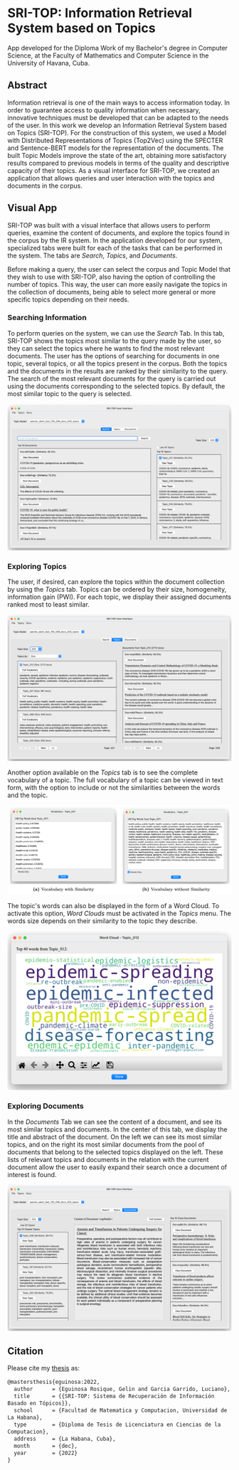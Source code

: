 # SRI-TOP: Information Retrieval System based on Topics 

App developed for the Diploma Work of my Bachelor's degree in Computer Science, 
at the Faculty of Mathematics and Computer Science in the University of Havana, 
Cuba.

## Abstract

Information retrieval is one of the main ways to access information today. In 
order to guarantee access to quality information when necessary, innovative 
techniques must be developed that can be adapted to the needs of the user. In 
this work we develop an Information Retrieval System based on Topics (SRI-TOP). 
For the construction of this system, we used a Model with Distributed 
Representations of Topics (Top2Vec) using the SPECTER and Sentence-BERT models 
for the representation of the documents. The built Topic Models improve the state 
of the art, obtaining more satisfactory results compared to previous models in 
terms of the quality and descriptive capacity of their topics. As a visual 
interface for SRI-TOP, we created an application that allows queries and user 
interaction with the topics and documents in the corpus.

## Visual App

SRI-TOP was built with a visual interface that allows users to perform queries, 
examine the content of documents, and explore the topics found in the corpus by 
the IR system. In the application developed for our system, specialized tabs were 
built for each of the tasks that can be performed in the system. The tabs are 
_Search_, _Topics_, and _Documents_.

Before making a query, the user can select the corpus and Topic Model that they 
wish to use with SRI-TOP, also having the option of controlling the number of 
topics. This way, the user can more easily navigate the topics in the collection 
of documents, being able to select more general or more specific topics depending 
on their needs.

### Searching Information

To perform queries on the system, we can use the _Search_ Tab. In this tab, SRI-TOP 
shows the topics most similar to the query made by the user, so they can select 
the topics where he wants to find the most relevant documents. The user has the 
options of searching for documents in one topic, several topics, or all the topics 
present in the corpus. Both the topics and the documents in the results are ranked 
by their similarity to the query. The search of the most relevant documents for 
the query is carried out using the documents corresponding to the selected topics. 
By default, the most similar topic to the query is selected.

![Search Tab](app_images/app_search_tab.png)

### Exploring Topics

The user, if desired, can explore the topics within the document collection by 
using the _Topics_ tab. Topics can be ordered by their size, homogeneity, 
information gain (PWI). For each topic, we display their assigned documents 
ranked most to least similar.

![Topics Tab](app_images/app_topics_tab.png)

Another option available on the _Topics_ tab is to see the complete vocabulary 
of a topic. The full vocabulary of a topic can be viewed in text form, with the 
option to include or not the similarities between the words and the topic.

![Topic Vocabulary](app_images/app_topic_vocab.png)

The topic's words can also be displayed in the form of a Word Cloud. To activate 
this option, _Word Clouds_ must be activated in the _Topics_ menu. The words size 
depends on their similarity to the topic they describe.

![Topic Word Cloud](app_images/app_topic_wordcloud.png)

### Exploring Documents

In the _Documents_ Tab we can see the content of a document, and see its most 
similar topics and documents. In the center of this tab, we display the title 
and abstract of the document. On the left we can see its most similar topics, and
on the right its most similar documents from the pool of documents that belong 
to the selected topics displayed on the left. These lists of relevant topics and 
documents in the relation with the current document allow the user to easily 
expand their search once a document of interest is found.

![Document Tab](app_images/app_docs_tab.png)

## Citation

Please cite my [thesis](https://github.com/eguinosa/visual-topics/blob/main/project_thesis/thesis_gelin_eguinosa.pdf) as:

```
@mastersthesis{eguinosa:2022,
  author      = {Eguinosa Rosique, Gelin and Garcia Garrido, Luciano},
  title       = {{SRI-TOP: Sistema de Recuperación de Información Basado en Tópicos}},
  school      = {Facultad de Matematica y Computacion, Universidad de La Habana},
  type        = {Diploma de Tesis de Licenciatura en Ciencias de la Computacion},
  address     = {La Habana, Cuba},
  month       = {dec},
  year        = {2022}
}
```
